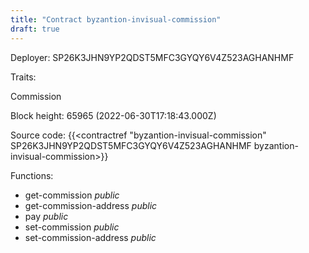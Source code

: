 ```yaml
---
title: "Contract byzantion-invisual-commission"
draft: true
---
```

Deployer: SP26K3JHN9YP2QDST5MFC3GYQY6V4Z523AGHANHMF

Traits:
 
Commission


Block height: 65965 (2022-06-30T17:18:43.000Z)

Source code: {{<contractref "byzantion-invisual-commission" SP26K3JHN9YP2QDST5MFC3GYQY6V4Z523AGHANHMF byzantion-invisual-commission>}}

Functions:

* get-commission _public_
* get-commission-address _public_
* pay _public_
* set-commission _public_
* set-commission-address _public_
